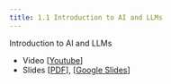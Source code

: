 ```yaml
---
title: 1.1 Introduction to AI and LLMs
---
```


Introduction to AI and LLMs
* Video [[Youtube](https://youtu.be/MerY9DBSMp8?si=7_MITs2skLzuTYF4)]
* Slides [[PDF](https://drive.google.com/file/d/1Towp2NPGCRBmYNGFYb7WvUMFR4XSnGht/view?usp=drive_link)], [[Google Slides](https://docs.google.com/presentation/d/1ZpBJXuuIH_cJbQUXLA4gppgVI6HJbEdOLKQMTkw1Rnw/edit?usp=drive_link)]
